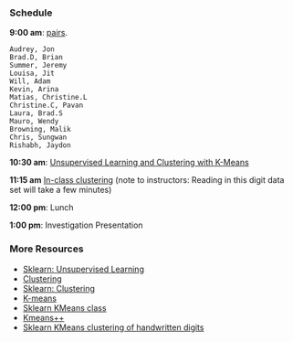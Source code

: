 ### Schedule

**9:00 am**: [pairs](pair_mongo.ipynb).

    Audrey, Jon
    Brad.D, Brian
    Summer, Jeremy
    Louisa, Jit
    Will, Adam
    Kevin, Arina
    Matias, Christine.L
    Christine.C, Pavan
    Laura, Brad.S
    Mauro, Wendy
    Browning, Malik
    Chris, Sungwan
    Rishabh, Jaydon

**10:30 am**: [Unsupervised Learning and Clustering with K-Means](Unsupervised_Learning_Kmeans.pdf)

**11:15 am**  [In-class clustering](digits_clustering.ipynb)
(note to instructors: Reading in this digit data set will take a few minutes)

**12:00 pm**: Lunch

**1:00 pm**: Investigation Presentation


### More Resources

 * [Sklearn: Unsupervised Learning](http://scikit-learn.org/stable/tutorial/statistical_inference/unsupervised_learning.html)
 * [Clustering](http://en.wikipedia.org/wiki/Cluster_analysis)
 * [Sklearn: Clustering](http://scikit-learn.org/stable/modules/clustering.html)
 * [K-means](http://en.wikipedia.org/wiki/K-means_clustering)
 * [Sklearn KMeans class](http://scikit-learn.org/stable/modules/generated/sklearn.cluster.KMeans.html)
 * [Kmeans++](http://en.wikipedia.org/wiki/K-means++)
 * [Sklearn KMeans clustering of handwritten digits](http://scikit-learn.org/stable/auto_examples/cluster/plot_kmeans_digits.html)
